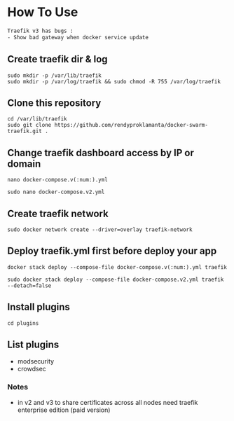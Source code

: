 # How To Use

```sh
Traefik v3 has bugs :
- Show bad gateway when docker service update
```

## Create traefik dir & log

```shell
sudo mkdir -p /var/lib/traefik
sudo mkdir -p /var/log/traefik && sudo chmod -R 755 /var/log/traefik
```

## Clone this repository

```shell
cd /var/lib/traefik
sudo git clone https://github.com/rendyproklamanta/docker-swarm-traefik.git .
```

## Change traefik dashboard access by IP or domain

```shell
nano docker-compose.v(:num:).yml
```

```shell
sudo nano docker-compose.v2.yml
```

## Create traefik network

```shell
sudo docker network create --driver=overlay traefik-network
```

## Deploy traefik.yml first before deploy your app

```shell
docker stack deploy --compose-file docker-compose.v(:num:).yml traefik
```

```shell
sudo docker stack deploy --compose-file docker-compose.v2.yml traefik --detach=false
```

## Install plugins

```shell
cd plugins
```

## List plugins

- modsecurity
- crowdsec

### Notes

- in v2 and v3 to share certificates across all nodes need traefik enterprise edition (paid version)
